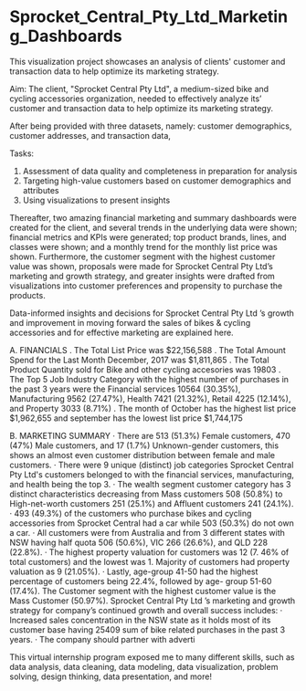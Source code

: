 # Sprocket_Central_Pty_Ltd_Marketing_Dashboards
This visualization project showcases an analysis of clients' customer and transaction data to help optimize its marketing strategy.

Aim: The client, "Sprocket Central Pty Ltd", a medium-sized bike and cycling accessories organization, needed to effectively analyze its’ customer and transaction data to help optimize its marketing strategy.

After being provided with three datasets, namely: customer demographics, customer addresses, and transaction data,

Tasks:

1. Assessment of data quality and completeness in preparation for analysis
2. Targeting high-value customers based on customer demographics and attributes
3. Using visualizations to present insights

Thereafter, two amazing financial marketing and summary dashboards were created for the client, and several trends in the underlying data were shown; financial metrics and KPIs were generated; top product brands, lines, and classes were shown; and a monthly trend for the monthly list price was shown. Furthermore, the customer segment with the highest customer value was shown, proposals were made for Sprocket Central Pty Ltd’s marketing and growth strategy, and greater insights were drafted from visualizations into customer preferences and propensity to purchase the products.

Data-informed insights and decisions for Sprocket Central Pty Ltd ’s growth and improvement in moving forward the sales of bikes & cycling accessories and for effective marketing
are explained here.

A. FINANCIALS
. The Total List Price was $22,156,588 
. The Total Amount Spend for the Last Month December, 2017 was $1,811,865
. The Total Product Quantity sold for Bike and other cycling accesories was 19803
. The Top 5 Job Industry Category with the highest number of purchases in the past 3 years were the Financial services 10564 (30.35%), Manufacturing 9562 (27.47%), Health 7421 (21.32%), Retail 4225 (12.14%), and Property 3033 (8.71%)
. The month of October has the highest list price $1,962,655 and september has the lowest list price $1,744,175

B. MARKETING SUMMARY
· There are 513 (51.3%) Female customers, 470 (47%) Male customers, and 17 (1.7%) Unknown-gender customers, this shows an almost even customer distribution between female
and male customers.
· There were 9 unique (distinct) job categories Sprocket Central Pty Ltd's customers belonged to with the financial services, manufacturing, and health being the top 3.
· The wealth segment customer category has 3 distinct characteristics decreasing from Mass customers 508 (50.8%) to High-net-worth customers 251 (25.1%) and Affluent
customers 241 (24.1%).
· 493 (49.3%) of the customers who purchase bikes and cycling accessories from Sprocket Central had a car while 503 (50.3%) do not own a car.
· All customers were from Australia and from 3 different states with NSW having half quota 506 (50.6%), VIC 266 (26.6%), and QLD 228 (22.8%).
· The highest property valuation for customers was 12 (7. 46% of total customers) and the lowest was 1. Majority of customers had property valuation as 9 (21.05%).
· Lastly, age-group 41-50 had the highest percentage of customers being 22.4%, followed by age- group 51-60 (17.4%).
The Customer segment with the highest customer value is the Mass Customer (50.97%).
Sprocket Central Pty Ltd ’s marketing and growth strategy for company’s continued growth and overall success includes:
· Increased sales concentration in the NSW state as it holds most of its customer base having 25409 sum of bike related purchases in the past 3 years.
· The company should partner with adverti

This virtual internship program exposed me to many different skills, such as data analysis, data cleaning, data modeling, data visualization, problem solving, design thinking, data presentation, and more!
